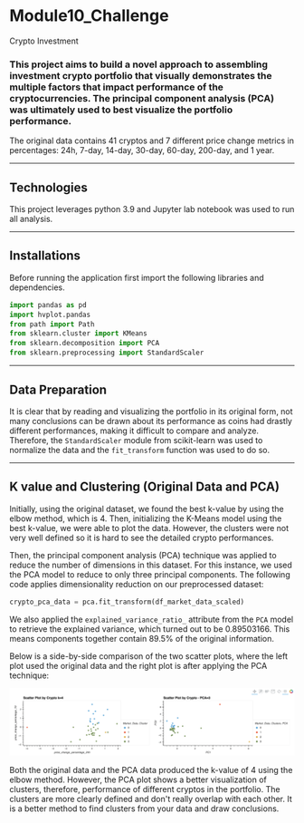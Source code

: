 # Module10_Challenge
Crypto Investment

### This project aims to build a novel approach to assembling investment crypto portfolio that visually demonstrates the multiple factors that impact performance of the cryptocurrencies. The principal component analysis (PCA) was ultimately used to best visualize the portfolio performance.

The original data contains 41 cryptos and 7 different price change metrics in percentages: 24h, 7-day, 14-day, 30-day, 60-day, 200-day, and 1 year.

---

## Technologies

This project leverages python 3.9 and Jupyter lab notebook was used to run all analysis.

---

## Installations

Before running the application first import the following libraries and dependencies.

```python
import pandas as pd
import hvplot.pandas
from path import Path
from sklearn.cluster import KMeans
from sklearn.decomposition import PCA
from sklearn.preprocessing import StandardScaler
```

---

## Data Preparation

It is clear that by reading and visualizing the portfolio in its original form, not many conclusions can be drawn about its performance as coins had drastly different performances, making it difficult to compare and analyze. Therefore, the `StandardScaler` module from scikit-learn was used to normalize the data and the `fit_transform` function was used to do so.

---

## K value and Clustering (Original Data and PCA)

Initially, using the original dataset, we found the best k-value by using the elbow method, which is 4. Then, initializing the K-Means model using the best k-value, we were able to plot the data. However, the clusters were not very well defined so it is hard to see the detailed crypto performances.

Then, the principal component analysis (PCA) technique was applied to reduce the number of dimensions in this dataset. For this instance, we used the PCA model to reduce to only three principal components. The following code applies dimensionality reduction on our preprocessed dataset:

```python
crypto_pca_data = pca.fit_transform(df_market_data_scaled)
```

We also applied the `explained_variance_ratio_` attribute from the `PCA` model to retrieve the explained variance, which turned out to be 0.89503166. This means components together contain 89.5% of the original information.

Below is a side-by-side comparison of the two scatter plots, where the left plot used the original data and the right plot is after applying the PCA technique:

![Scatter plot clusters](Images/Clusters.png)

Both the original data and the PCA data produced the k-value of 4 using the elbow method. However, the PCA plot shows a better visualization of clusters, therefore, performance of different cryptos in the portfolio. The clusters are more clearly defined and don't really overlap with each other. It is a better method to find clusters from your data and draw conclusions.